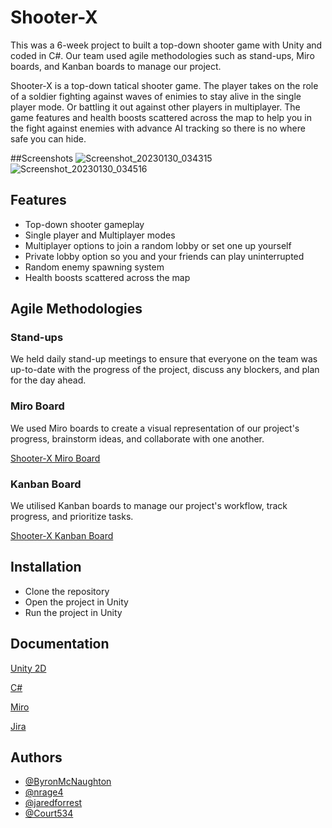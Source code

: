 
# Shooter-X
This was a 6-week project to built a top-down shooter game with Unity and coded in C#. Our team used agile methodologies such as stand-ups, Miro boards, and Kanban boards to manage our project.

Shooter-X is a top-down tatical shooter game. The player takes on the role of a soldier fighting against waves of enimies to stay alive in the single player mode. Or battling it out against other players in multiplayer. The game features  and health boosts scattered across the map to help you in the fight against enemies with advance AI tracking so there is no where safe you can hide.

##Screenshots
![Screenshot_20230130_034315](https://user-images.githubusercontent.com/85391216/221839719-cd671968-473b-4df0-874f-86c142349f57.png)
![Screenshot_20230130_034516](https://user-images.githubusercontent.com/85391216/221839729-178aa742-fa8d-41bf-b0f0-9cb96572f24e.png)

## Features

- Top-down shooter gameplay
- Single player and Multiplayer modes 
- Multiplayer options to join a random lobby or set one up yourself
- Private lobby option so you and your friends can play uninterrupted
- Random enemy spawning system
- Health boosts scattered across the map


## Agile Methodologies

### Stand-ups
We held daily stand-up meetings to ensure that everyone on the team was up-to-date with the progress of the project, discuss any blockers, and plan for the day ahead.

### Miro Board
We used Miro boards to create a visual representation of our project's progress, brainstorm ideas, and collaborate with one another.

[Shooter-X Miro Board](https://miro.com/app/board/uXjVPsgHDXA=/?share_link_id=264667313831)

### Kanban Board
We utilised Kanban boards to manage our project's workflow, track progress, and prioritize tasks.

[Shooter-X Kanban Board](https://xandergroup.atlassian.net/jira/software/c/projects/GROUP/boards/1)
## Installation

- Clone the repository
- Open the project in Unity
- Run the project in Unity
    
## Documentation

[Unity 2D](https://docs.unity3d.com/Manual/Unity2D.html)

[C#](https://learn.microsoft.com/en-us/dotnet/csharp/)

[Miro](https://miro.com/)

[Jira](https://www.atlassian.com/software/jira?&aceid=&adposition=&adgroup=144591217916&campaign=19313277976&creative=642044761151&device=c&keyword=jira&matchtype=e&network=g&placement=&ds_kids=p74602868222&ds_e=GOOGLE&ds_eid=700000001558501&ds_e1=GOOGLE&gclid=Cj0KCQiA6fafBhC1ARIsAIJjL8nLh9hD74HiQZBCbTvYnNcTCc33IkDl2oa2Ct_oFcu-gJ2yv37WKM4aAt0BEALw_wcB&gclsrc=aw.ds)


## Authors

- [@ByronMcNaughton](https://www.github.com/ByronMcNaughton)
- [@nrage4](https://www.github.com/nrage4)
- [@jaredforrest](https://www.github.com/jaredforrest)
- [@Court534](https://www.github.com/Court534)

